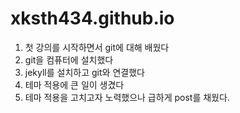# xksth434.github.io
1. 첫 강의를 시작하면서 git에 대해 배웠다
2. git을 컴퓨터에 설치했다
3. jekyll를 설치하고 git와 연결했다
4. 테마 적용에 큰 일이 생겼다
5. 테마 적용을 고치고자 노력했으나 급하게 post를 채웠다.
